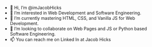 - 👋 Hi, I’m @imJacobHicks
- 👀 I’m interested in Web Development and Software Engineering.
- 🌱 I’m currently mastering HTML, CSS, and Vanilla JS for Web Development.
- 💞️ I’m looking to collaborate on Web Pages and JS or Python based Software Engineering. 
- 📫 You can reach me on Linked In at Jacob Hicks

